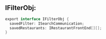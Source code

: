 IFilterObj:
-----------

```java
export interface IFilterObj {
  savedFilter: ISearchCommunication;
  savedRestaurants: IRestaurantFrontEnd[][];
}
```